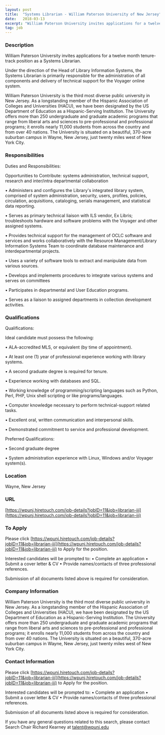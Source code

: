 ```yaml
---
layout: post
title:  "Systems Librarian - William Paterson University of New Jersey"
date:   2018-03-13
excerpt: "William Paterson University invites applications for a twelve month tenure-track position as a Systems Librarian. Under the direction of the Head of Library Information Systems, the Systems Librarian is primarily responsible for the administration of all components and delivery of technical support for the Voyager online system. William Paterson University..."
tag: job
---
```


### Description   

William Paterson University invites applications for a twelve month tenure-track position as a Systems Librarian.

Under the direction of the Head of Library Information Systems, the Systems Librarian is primarily responsible for the administration of all components and delivery of technical support for the Voyager online system. 

William Paterson University is the third most diverse public university in New Jersey. As a longstanding member of the Hispanic Association of Colleges and Universities (HACU), we have been designated by the US Department of Education as a Hispanic-Serving Institution. The University offers more than 250 undergraduate and graduate academic programs that range from liberal arts and sciences to pre-professional and professional programs; it enrolls nearly 11,000 students from across the country and from over 40 nations. The University is situated on a beautiful, 370-acre suburban campus in Wayne, New Jersey, just twenty miles west of New York City. 


### Responsibilities   

Duties and Responsibilities:

Opportunities to Contribute: systems administration, technical support, research and inter/intra departmental collaboration

• 	Administers and configures the Library's integrated library system, comprised of system administration, security, users, profiles, policies, circulation, acquisitions, cataloging, serials management, and statistical data reporting.

• 	Serves as primary technical liaison with ILS vendor, Ex Libris; troubleshoots hardware and software problems with the Voyager and other assigned systems.

• 	Provides technical support for the management of OCLC software and services and works collaboratively with the Resource Management/Library Information Systems Team to coordinate database maintenance and interdepartmental projects.

• 	Uses a variety of software tools to extract and manipulate data from various sources.

• 	Develops and implements procedures to integrate various systems and serves on committees

• 	Participates in departmental and User Education programs. 

• 	Serves as a liaison to assigned departments in collection development activities.


### Qualifications   

Qualifications:

Ideal candidate must possess the following:

• 	ALA-accredited MLS, or equivalent (by time of appointment).

• 	At least one (1) year of professional experience working with library systems.

• 	A second graduate degree is required for tenure.

• 	Experience working with databases and SQL.

• 	Working knowledge of programming/scripting languages such as Python, Perl, PHP, Unix shell scripting or like programs/languages.

• 	Computer knowledge necessary to perform technical-support related tasks.

• 	Excellent oral, written communication and interpersonal skills.

• 	Demonstrated commitment to service and professional development.

Preferred Qualifications:

• 	Second graduate degree  

• 	System administration experience with Linux, Windows and/or Voyager system(s). 




### Location   

Wayne, New Jersey


### URL   

[https://wpunj.hiretouch.com/job-details?jobID=11&job=librarian-iii](https://wpunj.hiretouch.com/job-details?jobID=11&job=librarian-iii)

### To Apply   

Please click [https://wpunj.hiretouch.com/job-details?jobID=11&job=librarian-iii](https://wpunj.hiretouch.com/job-details?jobID=11&job=librarian-iii) to Apply for the position.

Interested candidates will be prompted to:
•	Complete an application 
•	Submit a cover letter & CV
•	Provide names/contacts of three professional references.   

Submission of all documents listed above is required for consideration.


### Company Information   


William Paterson University is the third most diverse public university in New Jersey. As a longstanding member of the Hispanic Association of Colleges and Universities (HACU), we have been designated by the US Department of Education as a Hispanic-Serving Institution. The University offers more than 250 undergraduate and graduate academic programs that range from liberal arts and sciences to pre-professional and professional programs; it enrolls nearly 11,000 students from across the country and from over 40 nations. The University is situated on a beautiful, 370-acre suburban campus in Wayne, New Jersey, just twenty miles west of New York City. 


### Contact Information   

Please click [https://wpunj.hiretouch.com/job-details?jobID=11&job=librarian-iii](https://wpunj.hiretouch.com/job-details?jobID=11&job=librarian-iii) to Apply for the position.

Interested candidates will be prompted to:
•	Complete an application 
•	Submit a cover letter & CV
•	Provide names/contacts of three professional references.   

Submission of all documents listed above is required for consideration.

If you have any general questions related to this search, please contact Search Chair Richard Kearney at talent@wpunj.edu

